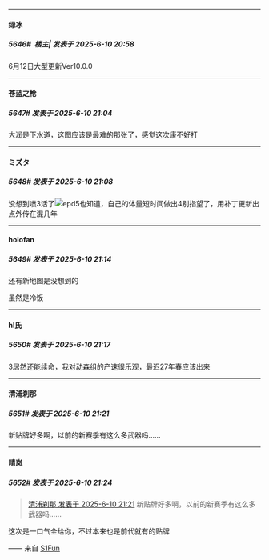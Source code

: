 ﻿
*****

####  绿冰  
##### 5646#         楼主| 发表于 2025-6-10 20:58

6月12日大型更新Ver10.0.0


*****

####  苍蓝之枪  
##### 5647#       发表于 2025-6-10 21:04

大润是下水道，这图应该是最难的那张了，感觉这次康不好打


*****

####  ミズタ  
##### 5648#       发表于 2025-6-10 21:08

没想到喷3活了<img src="https://static.stage1st.com/image/smiley/face2017/029.png" referrerpolicy="no-referrer">epd5也知道，自己的体量短时间做出4别指望了，用补丁更新出点外传在混几年


*****

####  holofan  
##### 5649#       发表于 2025-6-10 21:14

还有新地图是没想到的

虽然是冷饭


*****

####  hl氏  
##### 5650#       发表于 2025-6-10 21:17

3居然还能续命，我对动森组的产速很乐观，最迟27年春应该出来


*****

####  清浦刹那  
##### 5651#       发表于 2025-6-10 21:21

新贴牌好多啊，以前的新赛季有这么多武器吗……

*****

####  晴岚  
##### 5652#       发表于 2025-6-10 21:24

<blockquote><a href="httphttps://stage1st.com/2b/forum.php?mod=redirect&amp;goto=findpost&amp;pid=67915298&amp;ptid=2150634" target="_blank">清浦刹那 发表于 2025-6-10 21:21</a>
新贴牌好多啊，以前的新赛季有这么多武器吗……</blockquote>
这次是一口气全给你，不过本来也是前代就有的贴牌

—— 来自 [S1Fun](https://s1fun.koalcat.com)

